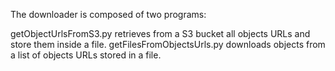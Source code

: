 The downloader is composed of two programs:

getObjectUrlsFromS3.py retrieves from a S3 bucket all objects URLs and store them inside a file.
getFilesFromObjectsUrls.py downloads objects from a list of objects URLs stored in a file.
